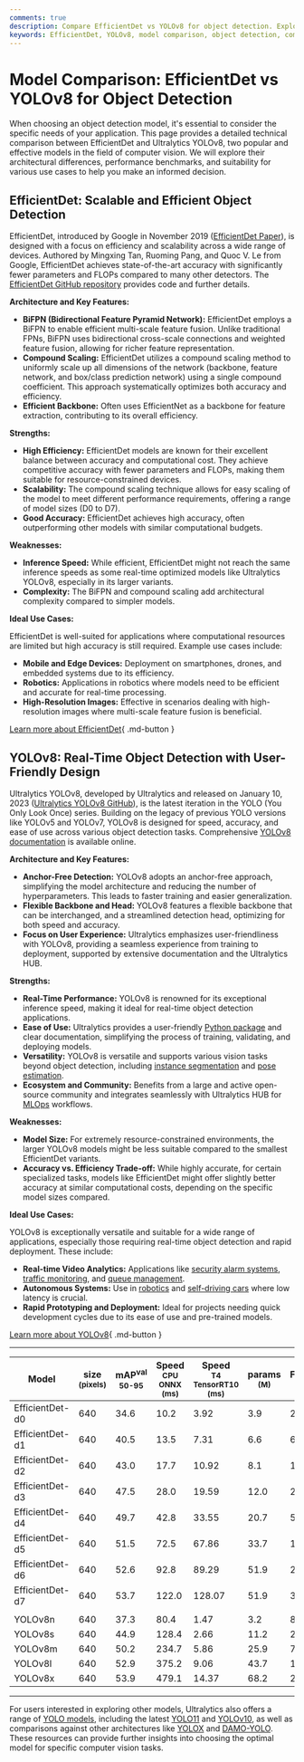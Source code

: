```yaml
---
comments: true
description: Compare EfficientDet vs YOLOv8 for object detection. Explore their architecture, performance, and ideal use cases to make an informed choice.
keywords: EfficientDet, YOLOv8, model comparison, object detection, computer vision, machine learning, EfficientDet vs YOLOv8, Ultralytics models, real-time detection
---
```


# Model Comparison: EfficientDet vs YOLOv8 for Object Detection

When choosing an object detection model, it's essential to consider the specific needs of your application. This page provides a detailed technical comparison between EfficientDet and Ultralytics YOLOv8, two popular and effective models in the field of computer vision. We will explore their architectural differences, performance benchmarks, and suitability for various use cases to help you make an informed decision.

<script async src="https://cdn.jsdelivr.net/npm/chart.js"></script>
<script defer src="../../javascript/benchmark.js"></script>

<canvas id="modelComparisonChart" width="1024" height="400" active-models='["EfficientDet", "YOLOv8"]'></canvas>

## EfficientDet: Scalable and Efficient Object Detection

EfficientDet, introduced by Google in November 2019 ([EfficientDet Paper](https://arxiv.org/abs/1911.09070)), is designed with a focus on efficiency and scalability across a wide range of devices. Authored by Mingxing Tan, Ruoming Pang, and Quoc V. Le from Google, EfficientDet achieves state-of-the-art accuracy with significantly fewer parameters and FLOPs compared to many other detectors. The [EfficientDet GitHub repository](https://github.com/google/automl/tree/master/efficientdet) provides code and further details.

**Architecture and Key Features:**

- **BiFPN (Bidirectional Feature Pyramid Network):** EfficientDet employs a BiFPN to enable efficient multi-scale feature fusion. Unlike traditional FPNs, BiFPN uses bidirectional cross-scale connections and weighted feature fusion, allowing for richer feature representation.
- **Compound Scaling:** EfficientDet utilizes a compound scaling method to uniformly scale up all dimensions of the network (backbone, feature network, and box/class prediction network) using a single compound coefficient. This approach systematically optimizes both accuracy and efficiency.
- **Efficient Backbone:** Often uses EfficientNet as a backbone for feature extraction, contributing to its overall efficiency.

**Strengths:**

- **High Efficiency:** EfficientDet models are known for their excellent balance between accuracy and computational cost. They achieve competitive accuracy with fewer parameters and FLOPs, making them suitable for resource-constrained devices.
- **Scalability:** The compound scaling technique allows for easy scaling of the model to meet different performance requirements, offering a range of model sizes (D0 to D7).
- **Good Accuracy:** EfficientDet achieves high accuracy, often outperforming other models with similar computational budgets.

**Weaknesses:**

- **Inference Speed:** While efficient, EfficientDet might not reach the same inference speeds as some real-time optimized models like Ultralytics YOLOv8, especially in its larger variants.
- **Complexity:** The BiFPN and compound scaling add architectural complexity compared to simpler models.

**Ideal Use Cases:**

EfficientDet is well-suited for applications where computational resources are limited but high accuracy is still required. Example use cases include:

- **Mobile and Edge Devices:** Deployment on smartphones, drones, and embedded systems due to its efficiency.
- **Robotics:** Applications in robotics where models need to be efficient and accurate for real-time processing.
- **High-Resolution Images:** Effective in scenarios dealing with high-resolution images where multi-scale feature fusion is beneficial.

[Learn more about EfficientDet](https://github.com/google/automl/tree/master/efficientdet#readme){ .md-button }

## YOLOv8: Real-Time Object Detection with User-Friendly Design

Ultralytics YOLOv8, developed by Ultralytics and released on January 10, 2023 ([Ultralytics YOLOv8 GitHub](https://github.com/ultralytics/ultralytics)), is the latest iteration in the YOLO (You Only Look Once) series. Building on the legacy of previous YOLO versions like YOLOv5 and YOLOv7, YOLOv8 is designed for speed, accuracy, and ease of use across various object detection tasks. Comprehensive [YOLOv8 documentation](https://docs.ultralytics.com/models/yolov8/) is available online.

**Architecture and Key Features:**

- **Anchor-Free Detection:** YOLOv8 adopts an anchor-free approach, simplifying the model architecture and reducing the number of hyperparameters. This leads to faster training and easier generalization.
- **Flexible Backbone and Head:** YOLOv8 features a flexible backbone that can be interchanged, and a streamlined detection head, optimizing for both speed and accuracy.
- **Focus on User Experience:** Ultralytics emphasizes user-friendliness with YOLOv8, providing a seamless experience from training to deployment, supported by extensive documentation and the Ultralytics HUB.

**Strengths:**

- **Real-Time Performance:** YOLOv8 is renowned for its exceptional inference speed, making it ideal for real-time object detection applications.
- **Ease of Use:** Ultralytics provides a user-friendly [Python package](https://pypi.org/project/ultralytics/) and clear documentation, simplifying the process of training, validating, and deploying models.
- **Versatility:** YOLOv8 is versatile and supports various vision tasks beyond object detection, including [instance segmentation](https://www.ultralytics.com/glossary/instance-segmentation) and [pose estimation](https://docs.ultralytics.com/tasks/pose/).
- **Ecosystem and Community:** Benefits from a large and active open-source community and integrates seamlessly with Ultralytics HUB for [MLOps](https://www.ultralytics.com/glossary/machine-learning-operations-mlops) workflows.

**Weaknesses:**

- **Model Size:** For extremely resource-constrained environments, the larger YOLOv8 models might be less suitable compared to the smallest EfficientDet variants.
- **Accuracy vs. Efficiency Trade-off:** While highly accurate, for certain specialized tasks, models like EfficientDet might offer slightly better accuracy at similar computational costs, depending on the specific model sizes compared.

**Ideal Use Cases:**

YOLOv8 is exceptionally versatile and suitable for a wide range of applications, especially those requiring real-time object detection and rapid deployment. These include:

- **Real-time Video Analytics:** Applications like [security alarm systems](https://www.ultralytics.com/blog/security-alarm-system-projects-with-ultralytics-yolov8), [traffic monitoring](https://www.ultralytics.com/blog/ultralytics-yolov8-for-smarter-parking-management-systems), and [queue management](https://docs.ultralytics.com/guides/queue-management/).
- **Autonomous Systems:** Use in [robotics](https://www.ultralytics.com/glossary/robotics) and [self-driving cars](https://www.ultralytics.com/solutions/ai-in-automotive) where low latency is crucial.
- **Rapid Prototyping and Deployment:** Ideal for projects needing quick development cycles due to its ease of use and pre-trained models.

[Learn more about YOLOv8](https://docs.ultralytics.com/models/yolov8/){ .md-button }

---

| Model           | size<br><sup>(pixels) | mAP<sup>val<br>50-95 | Speed<br><sup>CPU ONNX<br>(ms) | Speed<br><sup>T4 TensorRT10<br>(ms) | params<br><sup>(M) | FLOPs<br><sup>(B) |
| --------------- | --------------------- | -------------------- | ------------------------------ | ----------------------------------- | ------------------ | ----------------- |
| EfficientDet-d0 | 640                   | 34.6                 | 10.2                           | 3.92                                | 3.9                | 2.54              |
| EfficientDet-d1 | 640                   | 40.5                 | 13.5                           | 7.31                                | 6.6                | 6.1               |
| EfficientDet-d2 | 640                   | 43.0                 | 17.7                           | 10.92                               | 8.1                | 11.0              |
| EfficientDet-d3 | 640                   | 47.5                 | 28.0                           | 19.59                               | 12.0               | 24.9              |
| EfficientDet-d4 | 640                   | 49.7                 | 42.8                           | 33.55                               | 20.7               | 55.2              |
| EfficientDet-d5 | 640                   | 51.5                 | 72.5                           | 67.86                               | 33.7               | 130.0             |
| EfficientDet-d6 | 640                   | 52.6                 | 92.8                           | 89.29                               | 51.9               | 226.0             |
| EfficientDet-d7 | 640                   | 53.7                 | 122.0                          | 128.07                              | 51.9               | 325.0             |
|                 |                       |                      |                                |                                     |                    |                   |
| YOLOv8n         | 640                   | 37.3                 | 80.4                           | 1.47                                | 3.2                | 8.7               |
| YOLOv8s         | 640                   | 44.9                 | 128.4                          | 2.66                                | 11.2               | 28.6              |
| YOLOv8m         | 640                   | 50.2                 | 234.7                          | 5.86                                | 25.9               | 78.9              |
| YOLOv8l         | 640                   | 52.9                 | 375.2                          | 9.06                                | 43.7               | 165.2             |
| YOLOv8x         | 640                   | 53.9                 | 479.1                          | 14.37                               | 68.2               | 257.8             |

---

For users interested in exploring other models, Ultralytics also offers a range of [YOLO models](https://docs.ultralytics.com/models/), including the latest [YOLO11](https://docs.ultralytics.com/models/yolo11/) and [YOLOv10](https://docs.ultralytics.com/models/yolov10/), as well as comparisons against other architectures like [YOLOX](https://docs.ultralytics.com/compare/yolov8-vs-yolox/) and [DAMO-YOLO](https://docs.ultralytics.com/compare/damo-yolo-vs-yolov8/). These resources can provide further insights into choosing the optimal model for specific computer vision tasks.
